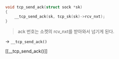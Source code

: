 ```c
void tcp_send_ack(struct sock *sk)
{
	__tcp_send_ack(sk, tcp_sk(sk)->rcv_nxt);
}
```

>ack 번호는 소켓의 rcv_nxt를 받아와서 넘기게 된다.

-> `__tcp_send_ack()`

[[__tcp_send_ack()]]

